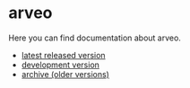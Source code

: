 
# arveo

Here you can find documentation about arveo.

 * [latest released version](latest)
 * [development version](development)
 * [archive (older versions)](archive.html)
 <!--* [antora_website](antora_website/arveo-docu/feature-ECR-1330-redesign-ascii-documentation)-->
